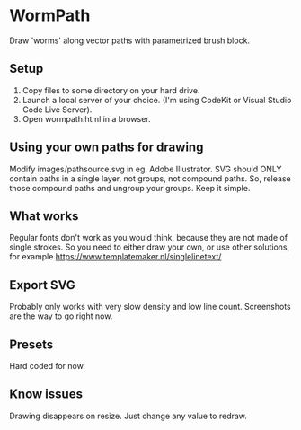 # WormPath
 Draw 'worms' along vector paths with parametrized brush block.

## Setup
 1. Copy files to some directory on your hard drive. 
 2. Launch a local server of your choice. (I'm using CodeKit or Visual Studio Code Live Server). 
 3. Open wormpath.html in a browser.

## Using your own paths for drawing 
 Modify images/pathsource.svg in eg. Adobe Illustrator. SVG should ONLY contain paths in a single layer, not groups, not compound paths. So, release those compound paths and ungroup your groups. Keep it simple.

## What works
 Regular fonts don't work as you would think, because they are not made of single strokes. So you need to either draw your own, or use other solutions, for example https://www.templatemaker.nl/singlelinetext/

## Export SVG
 Probably only works with very slow density and low line count. Screenshots are the way to go right now.

## Presets
 Hard coded for now.

## Know issues
 Drawing disappears on resize. Just change any value to redraw.

